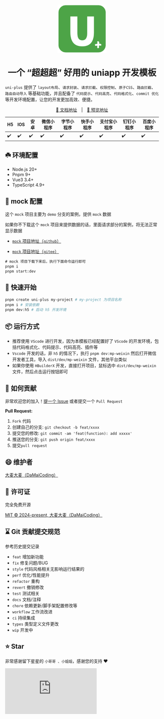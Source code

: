 <p align="center">
  <a href="https://github.com/DaMaiCoding/uni-plus">
    <img width="160" src="./src/static/local/logo.png">
  </a>
</p>

<h1 align="center">
  <b>一个 “超超超” 好用的 uniapp 开发模板</b>
</h1>

`uni-plus` 提供了 `layout布局`、`请求封装`、`请求拦截`、`权限控制`、`原子CSS`、`路由拦截`、`路由自动导入` 等基础功能，并且配备了 `代码提示`、`代码高亮`、`代码格式化`、`commit 优化` 等开发环境配置，让您的开发更加高效、便捷。

<p align="center">
  <a href="https://damaicoding.github.io/uni-plus-doc/" target="_blank">📓 文档地址</a>
  <span style="margin:0 10px;">|</span>
  <a href="https://damaicoding.github.io/uni-plus/" target="_blank">🌰 预览地址</a>
</p>

| H5  | IOS | 安卓 | 微信小程序 | 字节小程序 | 快手小程序 | 支付宝小程序 | 钉钉小程序 | 百度小程序 |
| --- | --- | ---- | ---------- | ---------- | ---------- | ------------ | ---------- | ---------- |
| ✔️  | ✔️  | ✔️   | ✔️         | ✔️         | ✔️         | ✔️           | ✔️         | ✔️         |

## ☘️ 环境配置

- Node.js 20+
- Pnpm 9+
- Vue3 3.4+
- TypeScript 4.9+

## 🦈 mock 配置

这个 `mock` 项目主要为 `demo` 分支的案例，提供 `mock` 数据

如果你不下载这个 `mock` 项目来提供数据的话，里面请求部分的案例，将无法正常显示数据

- [`mock` 项目地址（`github`）](https://github.com/DaMaiCoding/uni-plus-mock)

- [`mock` 项目地址（`gitee`）](https://gitee.com/DaMaiCoding/uni-plus-mock)

```shell
# mock 项目下载下来后，执行下面命令运行即可
pnpm i
pnpm start:dev
```

## 🎯 快速开始

```bash
pnpm create uni-plus my-project # my-project 为项目名称
pnpm i # 安装依赖
pnpm dev:h5 # 启动 h5 开发环境
```

## 📦 运行方式

- 推荐使用 `VScode` 进行开发，因为本模板已经配置好了 `VScode` 的开发环境，包括代码格式化、代码提示、代码高亮、插件等
- `Vscode` 开发的话，非 `h5` 的情况下，执行 `pnpm dev:mp-weixin` 然后打开微信开发者工具，导入 `dist/dev/mp-weixin` 文件，其他平台类似
- 如果你使用 `HBuilderX` 开发，直接打开项目，鼠标选中 `dist/dev/mp-weixin`文件，然后点击运行按钮即可

## 🤔 如何贡献

非常欢迎您的加入！[提一个 Issue](https://github.com/DaMaiCoding/uni-plus/issues) 或者提交一个 `Pull Request`

**Pull Request:**

1. `Fork` 代码
2. 创建自己的分支: `git checkout -b feat/xxxx`
3. 提交您的修改: `git commit -am 'feat(function): add xxxxx'`
4. 推送您的分支: `git push origin feat/xxxx`
5. 提交`pull request`

## 😄 维护者

[大麦大麦（DaMaiCoding）](https://github.com/DaMaiCoding)

## 📄 许可证

完全免费开源

[MIT © 2024-present, 大麦大麦（DaMaiCoding）](./LICENSE)

## ⌛ Git 贡献提交规范

参考历史提交记录

- `feat` 增加新功能
- `fix` 修复问题/BUG
- `style` 代码风格相关无影响运行结果的
- `perf` 优化/性能提升
- `refactor` 重构
- `revert` 撤销修改
- `test` 测试相关
- `docs` 文档/注释
- `chore` 依赖更新/脚手架配置修改等
- `workflow` 工作流改进
- `ci` 持续集成
- `types` 类型定义文件更改
- `wip` 开发中

## ⭐ Star

非常感谢留下星星的 `小哥哥 、小姐姐`，感谢您的支持 ❤

[![Stargazers repo roster for @DaMaiCoding/uni-plus](https://bytecrank.com/nastyox/reporoster/php/stargazersSVG.php?user=DaMaiCoding&repo=uni-plus)](https://github.com/DaMaiCoding/uni-plus/stargazers)
